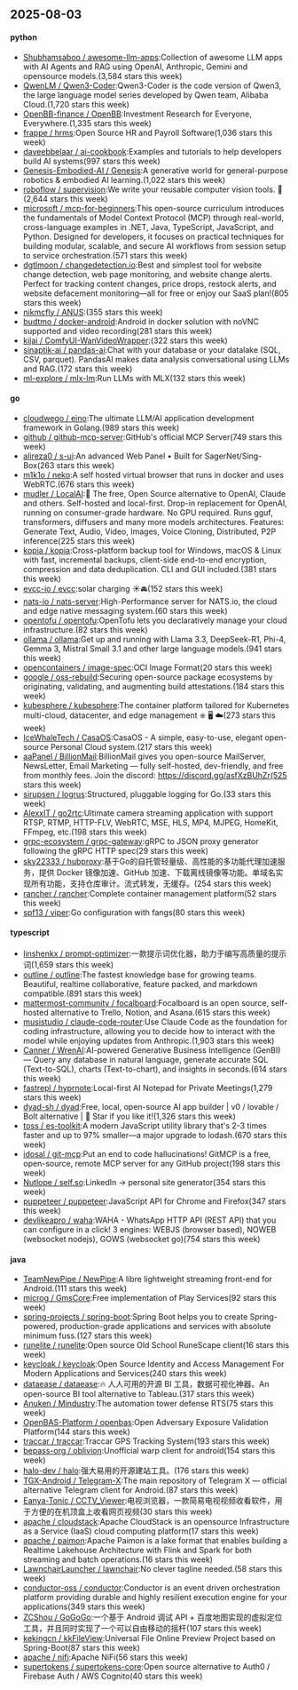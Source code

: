 ## 2025-08-03

#### python
* [Shubhamsaboo / awesome-llm-apps](https://github.com/Shubhamsaboo/awesome-llm-apps):Collection of awesome LLM apps with AI Agents and RAG using OpenAI, Anthropic, Gemini and opensource models.(3,584 stars this week)
* [QwenLM / Qwen3-Coder](https://github.com/QwenLM/Qwen3-Coder):Qwen3-Coder is the code version of Qwen3, the large language model series developed by Qwen team, Alibaba Cloud.(1,720 stars this week)
* [OpenBB-finance / OpenBB](https://github.com/OpenBB-finance/OpenBB):Investment Research for Everyone, Everywhere.(1,335 stars this week)
* [frappe / hrms](https://github.com/frappe/hrms):Open Source HR and Payroll Software(1,036 stars this week)
* [daveebbelaar / ai-cookbook](https://github.com/daveebbelaar/ai-cookbook):Examples and tutorials to help developers build AI systems(997 stars this week)
* [Genesis-Embodied-AI / Genesis](https://github.com/Genesis-Embodied-AI/Genesis):A generative world for general-purpose robotics & embodied AI learning.(1,022 stars this week)
* [roboflow / supervision](https://github.com/roboflow/supervision):We write your reusable computer vision tools. 💜(2,644 stars this week)
* [microsoft / mcp-for-beginners](https://github.com/microsoft/mcp-for-beginners):This open-source curriculum introduces the fundamentals of Model Context Protocol (MCP) through real-world, cross-language examples in .NET, Java, TypeScript, JavaScript, and Python. Designed for developers, it focuses on practical techniques for building modular, scalable, and secure AI workflows from session setup to service orchestration.(571 stars this week)
* [dgtlmoon / changedetection.io](https://github.com/dgtlmoon/changedetection.io):Best and simplest tool for website change detection, web page monitoring, and website change alerts. Perfect for tracking content changes, price drops, restock alerts, and website defacement monitoring—all for free or enjoy our SaaS plan!(805 stars this week)
* [nikmcfly / ANUS](https://github.com/nikmcfly/ANUS):(355 stars this week)
* [budtmo / docker-android](https://github.com/budtmo/docker-android):Android in docker solution with noVNC supported and video recording(281 stars this week)
* [kijai / ComfyUI-WanVideoWrapper](https://github.com/kijai/ComfyUI-WanVideoWrapper):(322 stars this week)
* [sinaptik-ai / pandas-ai](https://github.com/sinaptik-ai/pandas-ai):Chat with your database or your datalake (SQL, CSV, parquet). PandasAI makes data analysis conversational using LLMs and RAG.(172 stars this week)
* [ml-explore / mlx-lm](https://github.com/ml-explore/mlx-lm):Run LLMs with MLX(132 stars this week)

#### go
* [cloudwego / eino](https://github.com/cloudwego/eino):The ultimate LLM/AI application development framework in Golang.(989 stars this week)
* [github / github-mcp-server](https://github.com/github/github-mcp-server):GitHub's official MCP Server(749 stars this week)
* [alireza0 / s-ui](https://github.com/alireza0/s-ui):An advanced Web Panel • Built for SagerNet/Sing-Box(263 stars this week)
* [m1k1o / neko](https://github.com/m1k1o/neko):A self hosted virtual browser that runs in docker and uses WebRTC.(676 stars this week)
* [mudler / LocalAI](https://github.com/mudler/LocalAI):🤖 The free, Open Source alternative to OpenAI, Claude and others. Self-hosted and local-first. Drop-in replacement for OpenAI, running on consumer-grade hardware. No GPU required. Runs gguf, transformers, diffusers and many more models architectures. Features: Generate Text, Audio, Video, Images, Voice Cloning, Distributed, P2P inference(225 stars this week)
* [kopia / kopia](https://github.com/kopia/kopia):Cross-platform backup tool for Windows, macOS & Linux with fast, incremental backups, client-side end-to-end encryption, compression and data deduplication. CLI and GUI included.(381 stars this week)
* [evcc-io / evcc](https://github.com/evcc-io/evcc):solar charging ☀️🚘(152 stars this week)
* [nats-io / nats-server](https://github.com/nats-io/nats-server):High-Performance server for NATS.io, the cloud and edge native messaging system.(60 stars this week)
* [opentofu / opentofu](https://github.com/opentofu/opentofu):OpenTofu lets you declaratively manage your cloud infrastructure.(82 stars this week)
* [ollama / ollama](https://github.com/ollama/ollama):Get up and running with Llama 3.3, DeepSeek-R1, Phi-4, Gemma 3, Mistral Small 3.1 and other large language models.(941 stars this week)
* [opencontainers / image-spec](https://github.com/opencontainers/image-spec):OCI Image Format(20 stars this week)
* [google / oss-rebuild](https://github.com/google/oss-rebuild):Securing open-source package ecosystems by originating, validating, and augmenting build attestations.(184 stars this week)
* [kubesphere / kubesphere](https://github.com/kubesphere/kubesphere):The container platform tailored for Kubernetes multi-cloud, datacenter, and edge management ⎈ 🖥 ☁️(273 stars this week)
* [IceWhaleTech / CasaOS](https://github.com/IceWhaleTech/CasaOS):CasaOS - A simple, easy-to-use, elegant open-source Personal Cloud system.(217 stars this week)
* [aaPanel / BillionMail](https://github.com/aaPanel/BillionMail):BillionMail gives you open-source MailServer, NewsLetter, Email Marketing — fully self-hosted, dev-friendly, and free from monthly fees. Join the discord: https://discord.gg/asfXzBUhZr(525 stars this week)
* [sirupsen / logrus](https://github.com/sirupsen/logrus):Structured, pluggable logging for Go.(33 stars this week)
* [AlexxIT / go2rtc](https://github.com/AlexxIT/go2rtc):Ultimate camera streaming application with support RTSP, RTMP, HTTP-FLV, WebRTC, MSE, HLS, MP4, MJPEG, HomeKit, FFmpeg, etc.(198 stars this week)
* [grpc-ecosystem / grpc-gateway](https://github.com/grpc-ecosystem/grpc-gateway):gRPC to JSON proxy generator following the gRPC HTTP spec(29 stars this week)
* [sky22333 / hubproxy](https://github.com/sky22333/hubproxy):基于Go的自托管轻量级、高性能的多功能代理加速服务，提供 Docker 镜像加速、GitHub 加速、下载离线镜像等功能。单域名实现所有功能，支持仓库审计。流式转发，无缓存。(254 stars this week)
* [rancher / rancher](https://github.com/rancher/rancher):Complete container management platform(52 stars this week)
* [spf13 / viper](https://github.com/spf13/viper):Go configuration with fangs(80 stars this week)

#### typescript
* [linshenkx / prompt-optimizer](https://github.com/linshenkx/prompt-optimizer):一款提示词优化器，助力于编写高质量的提示词(1,659 stars this week)
* [outline / outline](https://github.com/outline/outline):The fastest knowledge base for growing teams. Beautiful, realtime collaborative, feature packed, and markdown compatible.(891 stars this week)
* [mattermost-community / focalboard](https://github.com/mattermost-community/focalboard):Focalboard is an open source, self-hosted alternative to Trello, Notion, and Asana.(615 stars this week)
* [musistudio / claude-code-router](https://github.com/musistudio/claude-code-router):Use Claude Code as the foundation for coding infrastructure, allowing you to decide how to interact with the model while enjoying updates from Anthropic.(1,903 stars this week)
* [Canner / WrenAI](https://github.com/Canner/WrenAI):AI-powered Generative Business Intelligence (GenBI) — Query any database in natural language, generate accurate SQL (Text-to-SQL), charts (Text-to-chart), and insights in seconds.(614 stars this week)
* [fastrepl / hyprnote](https://github.com/fastrepl/hyprnote):Local-first AI Notepad for Private Meetings(1,279 stars this week)
* [dyad-sh / dyad](https://github.com/dyad-sh/dyad):Free, local, open-source AI app builder | v0 / lovable / Bolt alternative | 🌟 Star if you like it!(1,326 stars this week)
* [toss / es-toolkit](https://github.com/toss/es-toolkit):A modern JavaScript utility library that's 2-3 times faster and up to 97% smaller—a major upgrade to lodash.(670 stars this week)
* [idosal / git-mcp](https://github.com/idosal/git-mcp):Put an end to code hallucinations! GitMCP is a free, open-source, remote MCP server for any GitHub project(198 stars this week)
* [Nutlope / self.so](https://github.com/Nutlope/self.so):LinkedIn -> personal site generator(354 stars this week)
* [puppeteer / puppeteer](https://github.com/puppeteer/puppeteer):JavaScript API for Chrome and Firefox(347 stars this week)
* [devlikeapro / waha](https://github.com/devlikeapro/waha):WAHA - WhatsApp HTTP API (REST API) that you can configure in a click! 3 engines: WEBJS (browser based), NOWEB (websocket nodejs), GOWS (websocket go)(754 stars this week)

#### java
* [TeamNewPipe / NewPipe](https://github.com/TeamNewPipe/NewPipe):A libre lightweight streaming front-end for Android.(111 stars this week)
* [microg / GmsCore](https://github.com/microg/GmsCore):Free implementation of Play Services(92 stars this week)
* [spring-projects / spring-boot](https://github.com/spring-projects/spring-boot):Spring Boot helps you to create Spring-powered, production-grade applications and services with absolute minimum fuss.(127 stars this week)
* [runelite / runelite](https://github.com/runelite/runelite):Open source Old School RuneScape client(16 stars this week)
* [keycloak / keycloak](https://github.com/keycloak/keycloak):Open Source Identity and Access Management For Modern Applications and Services(240 stars this week)
* [dataease / dataease](https://github.com/dataease/dataease):🔥 人人可用的开源 BI 工具，数据可视化神器。An open-source BI tool alternative to Tableau.(317 stars this week)
* [Anuken / Mindustry](https://github.com/Anuken/Mindustry):The automation tower defense RTS(75 stars this week)
* [OpenBAS-Platform / openbas](https://github.com/OpenBAS-Platform/openbas):Open Adversary Exposure Validation Platform(144 stars this week)
* [traccar / traccar](https://github.com/traccar/traccar):Traccar GPS Tracking System(193 stars this week)
* [bepass-org / oblivion](https://github.com/bepass-org/oblivion):Unofficial warp client for android(154 stars this week)
* [halo-dev / halo](https://github.com/halo-dev/halo):强大易用的开源建站工具。(176 stars this week)
* [TGX-Android / Telegram-X](https://github.com/TGX-Android/Telegram-X):The main repository of Telegram X — official alternative Telegram client for Android.(87 stars this week)
* [Eanya-Tonic / CCTV_Viewer](https://github.com/Eanya-Tonic/CCTV_Viewer):电视浏览器，一款简易电视视频收看软件，用于方便的在机顶盒上收看网页视频(30 stars this week)
* [apache / cloudstack](https://github.com/apache/cloudstack):Apache CloudStack is an opensource Infrastructure as a Service (IaaS) cloud computing platform(17 stars this week)
* [apache / paimon](https://github.com/apache/paimon):Apache Paimon is a lake format that enables building a Realtime Lakehouse Architecture with Flink and Spark for both streaming and batch operations.(16 stars this week)
* [LawnchairLauncher / lawnchair](https://github.com/LawnchairLauncher/lawnchair):No clever tagline needed.(58 stars this week)
* [conductor-oss / conductor](https://github.com/conductor-oss/conductor):Conductor is an event driven orchestration platform providing durable and highly resilient execution engine for your applications(349 stars this week)
* [ZCShou / GoGoGo](https://github.com/ZCShou/GoGoGo):一个基于 Android 调试 API + 百度地图实现的虚拟定位工具，并且同时实现了一个可以自由移动的摇杆(107 stars this week)
* [kekingcn / kkFileView](https://github.com/kekingcn/kkFileView):Universal File Online Preview Project based on Spring-Boot(87 stars this week)
* [apache / nifi](https://github.com/apache/nifi):Apache NiFi(56 stars this week)
* [supertokens / supertokens-core](https://github.com/supertokens/supertokens-core):Open source alternative to Auth0 / Firebase Auth / AWS Cognito(40 stars this week)
